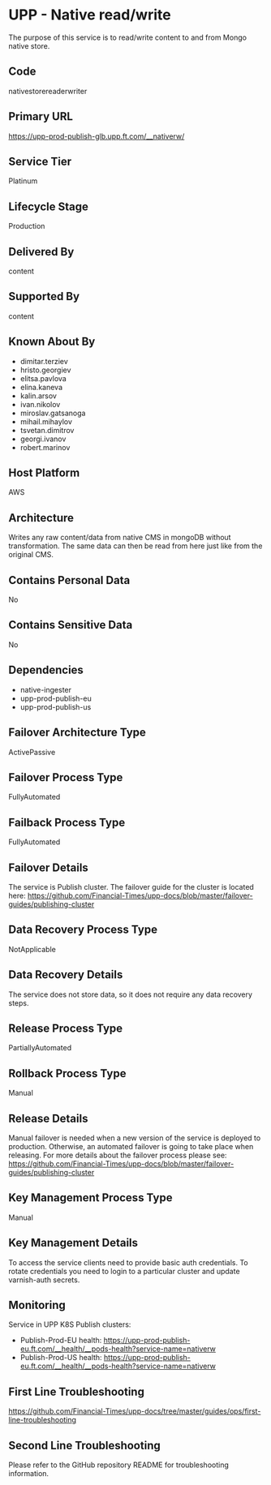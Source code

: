 # UPP - Native read/write

The purpose of this service is to read/write content to and from Mongo native store.

## Code

nativestorereaderwriter

## Primary URL

<https://upp-prod-publish-glb.upp.ft.com/__nativerw/>

## Service Tier

Platinum

## Lifecycle Stage

Production

## Delivered By

content

## Supported By

content

## Known About By

- dimitar.terziev
- hristo.georgiev
- elitsa.pavlova
- elina.kaneva
- kalin.arsov
- ivan.nikolov
- miroslav.gatsanoga
- mihail.mihaylov
- tsvetan.dimitrov
- georgi.ivanov
- robert.marinov

## Host Platform

AWS

## Architecture

Writes any raw content/data from native CMS in mongoDB without transformation. The same data can then be read from here 
just like from the original CMS.

## Contains Personal Data

No

## Contains Sensitive Data

No

## Dependencies

- native-ingester
- upp-prod-publish-eu
- upp-prod-publish-us

## Failover Architecture Type

ActivePassive

## Failover Process Type

FullyAutomated

## Failback Process Type

FullyAutomated

## Failover Details

The service is Publish cluster.
The failover guide for the cluster is located here:
<https://github.com/Financial-Times/upp-docs/blob/master/failover-guides/publishing-cluster>

## Data Recovery Process Type

NotApplicable

## Data Recovery Details

The service does not store data, so it does not require any data recovery steps.

## Release Process Type

PartiallyAutomated

## Rollback Process Type

Manual

## Release Details

Manual failover is needed when a new version of
the service is deployed to production.
Otherwise, an automated failover is going to take place when releasing.
For more details about the failover process please see: <https://github.com/Financial-Times/upp-docs/blob/master/failover-guides/publishing-cluster>

## Key Management Process Type

Manual

## Key Management Details

To access the service clients need to provide basic auth credentials.
To rotate credentials you need to login to a particular cluster and update varnish-auth secrets.

## Monitoring

Service in UPP K8S Publish clusters:

- Publish-Prod-EU health: <https://upp-prod-publish-eu.ft.com/__health/__pods-health?service-name=nativerw>
- Publish-Prod-US health: <https://upp-prod-publish-eu.ft.com/__health/__pods-health?service-name=nativerw>

## First Line Troubleshooting

<https://github.com/Financial-Times/upp-docs/tree/master/guides/ops/first-line-troubleshooting>

## Second Line Troubleshooting

Please refer to the GitHub repository README for troubleshooting information.
